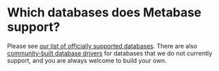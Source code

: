 # Which databases does Metabase support?

Please see [our list of officially supported databases][supported-databases]. There are also [community-built database drivers][community-drivers] for databases that we do not currently support, and you are always welcome to build your own.

[community-drivers]: ../../developers-guide-drivers.html
[supported-databases]: ../../administration-guide/01-managing-databases.html#officially-supported-databases
